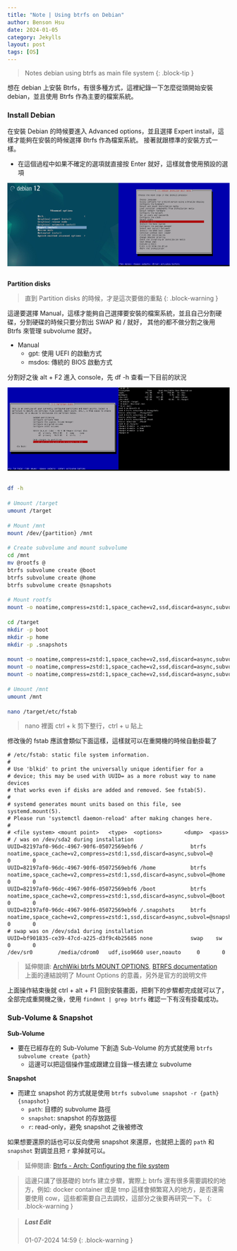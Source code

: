 ```yaml
---
title: "Note | Using btrfs on Debian"
author: Benson Hsu
date: 2024-01-05
category: Jekylls
layout: post
tags: [OS]
---
```


> Notes debian using btrfs as main file system
{: .block-tip }

想在 debian 上安裝 Btrfs，有很多種方式，這裡紀錄一下怎麼從頭開始安裝 debian，並且使用 Btrfs 作為主要的檔案系統。

### Install Debian

在安裝 Debian 的時候要進入 Advanced options，並且選擇 Expert install，這樣才能夠在安裝的時候選擇 Btrfs 作為檔案系統。
接著就跟標準的安裝方式一樣。

-   在這個過程中如果不確定的選項就直接按 Enter 就好，這樣就會使用預設的選項

<div style="display: flex; flex-direction: row; align-items: center;">
    <img src="/image/2024/01-05-debian_btrfs/1.png"
    width="50%" height="50%">
    <img src="/image/2024/01-05-debian_btrfs/2.png"
    width="50%" height="50%">
</div>

<br>

**Partition disks**

> 直到 Partition disks 的時候，才是這次要做的重點
{: .block-warning }

這邊要選擇 Manual，這樣才能夠自己選擇要安裝的檔案系統，並且自己分割硬碟，分割硬碟的時候只要分割出 SWAP 和 / 就好，
其他的都不做分割之後用 Btrfs 來管理 subvolume 就好。

-   Manual
    -   gpt: 使用 UEFI 的啟動方式
    -   msdos: 傳統的 BIOS 啟動方式

分割好之後 alt + F2 進入 console，先 df -h 查看一下目前的狀況

<div style="display: flex; flex-direction: row; align-items: center;">
    <img src="/image/2024/01-05-debian_btrfs/3.png"
    width="50%" height="50%">
    <img src="/image/2024/01-05-debian_btrfs/4.png"
    width="50%" height="50%">
</div>

<br>

```bash
df -h

# Umount /target
umount /target

# Mount /mnt
mount /dev/{partition} /mnt

# Create subvolume and mount subvolume
cd /mnt
mv @rootfs @
btrfs subvolume create @boot
btrfs subvolume create @home
btrfs subvolume create @snapshots

# Mount rootfs
mount -o noatime,compress=zstd:1,space_cache=v2,ssd,discard=async,subvol=@ /dev/{partition} /target

cd /target
mkdir -p boot
mkdir -p home
mkdir -p .snapshots

mount -o noatime,compress=zstd:1,space_cache=v2,ssd,discard=async,subvol=@boot /dev/{partition} /target/boot
mount -o noatime,compress=zstd:1,space_cache=v2,ssd,discard=async,subvol=@home /dev/{partition} /target/home
mount -o noatime,compress=zstd:1,space_cache=v2,ssd,discard=async,subvol=@snapshots /dev/{partition} /target/.snapshots

# Umount /mnt
umount /mnt

nano /target/etc/fstab
```

> nano 裡面 ctrl + k 剪下整行，ctrl + u 貼上

修改後的 fstab 應該會類似下面這樣，這樣就可以在重開機的時候自動掛載了

```
# /etc/fstab: static file system information.
#
# Use 'blkid' to print the universally unique identifier for a
# device; this may be used with UUID= as a more robust way to name devices
# that works even if disks are added and removed. See fstab(5).
#
# systemd generates mount units based on this file, see systemd.mount(5).
# Please run 'systemctl daemon-reload' after making changes here.
#
# <file system> <mount point>   <type>  <options>       <dump>  <pass>
# / was on /dev/sda2 during installation
UUID=82197af0-96dc-4967-90f6-05072569ebf6 /               btrfs   noatime,space_cache=v2,compress=zstd:1,ssd,discard=async,subvol=@            0       0
UUID=82197af0-96dc-4967-90f6-05072569ebf6 /home           btrfs   noatime,space_cache=v2,compress=zstd:1,ssd,discard=async,subvol=@home        0       0
UUID=82197af0-96dc-4967-90f6-05072569ebf6 /boot           btrfs   noatime,space_cache=v2,compress=zstd:1,ssd,discard=async,subvol=@boot        0       0
UUID=82197af0-96dc-4967-90f6-05072569ebf6 /.snapshots     btrfs   noatime,space_cache=v2,compress=zstd:1,ssd,discard=async,subvol=@snapshots   0       0
# swap was on /dev/sda1 during installation
UUID=bf901835-ce39-47cd-a225-d3f9c4b25685 none            swap    sw              0       0
/dev/sr0        /media/cdrom0   udf,iso9660 user,noauto     0       0
```

> 延伸閱讀: [ArchWiki btrfs MOUNT OPTIONS], [BTRFS documentation]  
> 上面的連結說明了 Mount Options 的意義，另外是官方的說明文件

上面操作結束後就 ctrl + alt + F1 回到安裝畫面，把剩下的步驟都完成就可以了，全部完成重開機之後，使用 `findmnt | grep btrfs` 確認一下有沒有掛載成功。

### Sub-Volume & Snapshot

**Sub-Volume**
-   要在已經存在的 Sub-Volume 下創造 Sub-Volume 的方式就使用 `btrfs subvolume create {path}`
    -   這邊可以把這個操作當成跟建立目錄一樣去建立 subvolume

**Snapshot**
-   而建立 snapshot 的方式就是使用 `btrfs subvolume snapshot -r {path} {snapshot}`
    -   `path`: 目標的 subvolume 路徑
    -   `snapshot`: snapshot 的存放路徑
    -   `r`: read-only，避免 snapshot 之後被修改

如果想要還原的話也可以反向使用 snapshot 來還原，也就把上面的 `path` 和 `snapshot` 對調並且把 `r` 拿掉就可以。

> 延伸閱讀: [Btrfs - Arch: Configuring the file system]

> 這邊只講了很基礎的 btrfs 建立步驟，實際上 btrfs 還有很多需要調校的地方，例如: docker container 或是 tmp 這樣會頻繁寫入的地方，是否還需要使用 cow，這些都需要自己去調校，這部分之後要再研究一下。
{: .block-warning }

> ##### Last Edit
> 01-07-2024 14:59
{: .block-warning }

[ArchWiki btrfs MOUNT OPTIONS]: https://man.archlinux.org/man/btrfs.5#MOUNT_OPTIONS
[BTRFS documentation]: https://btrfs.readthedocs.io/

[安装 Debian 12 设置 btrfs 子卷并编译新内核]: https://encorexin.me/linux/install-debian12-with-btrfs-subvolume-and-compile-a-new-kernel
[Installing Debian with BTRFS, Snapper backups and GRUB-BTRFS]: https://medium.com/@inatagan/installing-debian-with-btrfs-snapper-backups-and-grub-btrfs-27212644175f

[How to find out if a file on btrfs is copy-on-write?]: https://unix.stackexchange.com/questions/256073/how-to-find-out-if-a-file-on-btrfs-is-copy-on-write

[Btrfs - Arch: Configuring the file system]: https://wiki.archlinux.org/title/btrfs#Configuring_the_file_system